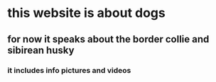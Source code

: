 # this website is about dogs
## for now it speaks about the border collie and sibirean husky
### it includes info pictures and videos